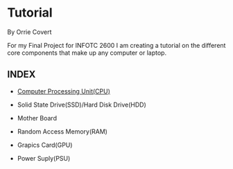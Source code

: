 # Tutorial
By Orrie Covert

For my Final Project for INFOTC 2600 I am creating a tutorial on the different core components that make up any computer or laptop.

## INDEX

* [Computer Processing Unit(CPU)](Ocovert/Tutorial/master/Covert_CPU.md)

* Solid State Drive(SSD)/Hard Disk Drive(HDD)

* Mother Board

* Random Access Memory(RAM)

* Grapics Card(GPU)

* Power Suply(PSU)

